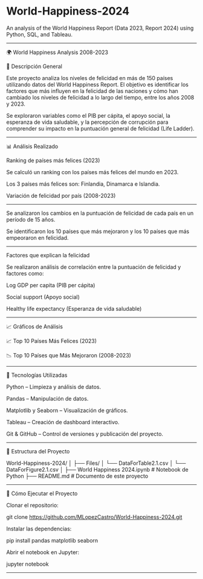 # World-Happiness-2024
An analysis of the World Happiness Report (Data 2023, Report 2024) using Python, SQL, and Tableau.

-------------------------------

🌍 World Happiness Analysis 2008-2023

📄 Descripción General

Este proyecto analiza los niveles de felicidad en más de 150 países utilizando datos del World Happiness Report. El objetivo es identificar los factores que más influyen en la felicidad de las naciones y cómo han cambiado los niveles de felicidad a lo largo del tiempo, entre los años 2008 y 2023.

Se exploraron variables como el PIB per cápita, el apoyo social, la esperanza de vida saludable, y la percepción de corrupción para comprender su impacto en la puntuación general de felicidad (Life Ladder).

------------------------------

📊 Análisis Realizado

Ranking de países más felices (2023)

Se calculó un ranking con los países más felices del mundo en 2023.

Los 3 países más felices son: Finlandia, Dinamarca e Islandia.

Variación de felicidad por país (2008-2023)

--------------------------

Se analizaron los cambios en la puntuación de felicidad de cada país en un período de 15 años.

Se identificaron los 10 países que más mejoraron y los 10 países que más empeoraron en felicidad.

-------------------------------

Factores que explican la felicidad


Se realizaron análisis de correlación entre la puntuación de felicidad y factores como:

Log GDP per capita (PIB per cápita)

Social support (Apoyo social)

Healthy life expectancy (Esperanza de vida saludable)

---------------

📈 Gráficos de Análisis

📈 Top 10 Países Más Felices (2023)	

📉 Top 10 Países que Más Mejoraron (2008-2023)

----------------------------

🔧 Tecnologías Utilizadas

Python – Limpieza y análisis de datos.

Pandas – Manipulación de datos.

Matplotlib y Seaborn – Visualización de gráficos.

Tableau – Creación de dashboard interactivo.

Git & GitHub – Control de versiones y publicación del proyecto.

------------------------

📂 Estructura del Proyecto

World-Happiness-2024/
│
├── Files/
│   └── DataForTable2.1.csv
│   └── DataForFigure2.1.csv
│
├── World Happiness 2024.ipynb  # Notebook de Python
├── README.md                   # Documento de este proyecto

---------------------

🚀 Cómo Ejecutar el Proyecto

Clonar el repositorio:

git clone https://github.com/MLopezCastro/World-Happiness-2024.git

Instalar las dependencias:

pip install pandas matplotlib seaborn

Abrir el notebook en Jupyter:

jupyter notebook

----------------




